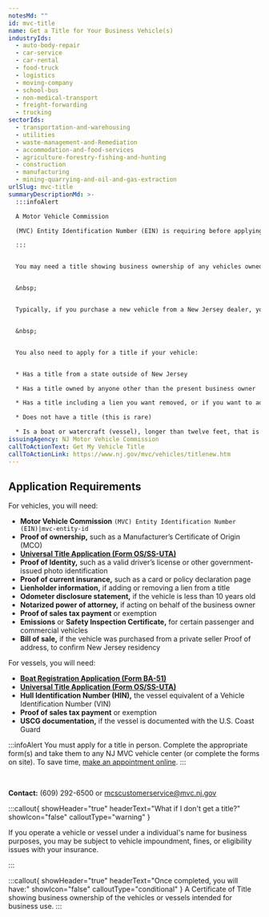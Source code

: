```yaml
---
notesMd: ""
id: mvc-title
name: Get a Title for Your Business Vehicle(s)
industryIds:
  - auto-body-repair
  - car-service
  - car-rental
  - food-truck
  - logistics
  - moving-company
  - school-bus
  - non-medical-transport
  - freight-forwarding
  - trucking
sectorIds:
  - transportation-and-warehousing
  - utilities
  - waste-management-and-Remediation
  - accommodation-and-food-services
  - agriculture-forestry-fishing-and-hunting
  - construction
  - manufacturing
  - mining-quarrying-and-oil-and-gas-extraction
urlSlug: mvc-title
summaryDescriptionMd: >-
  :::infoAlert 

  A Motor Vehicle Commission 

  (MVC) Entity Identification Number (EIN) is requiring before applying for or changing a vehicle title.

  :::


  You may need a title showing business ownership of any vehicles owned by your business.


  &nbsp;


  Typically, if you purchase a new vehicle from a New Jersey dealer, you will get a title as part of the sales process. If you opt out of this, you as the buyer are responsible for completing this process **within 10 days of the vehicle's purchase.**


  &nbsp;


  You also need to apply for a title if your vehicle:


  * Has a title from a state outside of New Jersey

  * Has a title owned by anyone other than the present business owner

  * Has a title including a lien you want removed, or if you want to add a lien to the title

  * Does not have a title (this is rare)

  * Is a boat or watercraft (vessel), longer than twelve feet, that is owned by someone other than the intended business owner
issuingAgency: NJ Motor Vehicle Commission
callToActionText: Get My Vehicle Title
callToActionLink: https://www.nj.gov/mvc/vehicles/titlenew.htm
---
```

## Application Requirements

For vehicles, you will need:

* **Motor Vehicle Commission** `(MVC) Entity Identification Number (EIN)|mvc-entity-id` 
* **Proof of ownership,** such as a Manufacturer’s Certificate of Origin (MCO)
* **[Universal Title Application (Form OS/SS-UTA)](https://www.nj.gov/mvc/pdf/vehicles/OS-SS-UTA.pdf)**
* **Proof of Identity,** such as a valid driver’s license or other government-issued photo identification
* **Proof of current insurance,** such as a card or policy declaration page
* **Lienholder information,** if adding or removing a lien from a title
* **Odometer disclosure statement,** if the vehicle is less than 10 years old
* **Notarized power of attorney,** if acting on behalf of the business owner
* **Proof of sales tax payment** or exemption
* **Emissions** or **Safety Inspection Certificate,** for certain passenger and commercial vehicles
* **Bill of sale,** if the vehicle was purchased from a private seller
  Proof of address, to confirm New Jersey residency

For vessels, you will need:

* **[Boat Registration Application (Form BA-51)](https://www.nj.gov/mvc/pdf/vehicles/BA-51.pdf)**
* **[Universal Title Application (Form OS/SS-UTA)](https://www.nj.gov/mvc/pdf/vehicles/OS-SS-UTA.pdf)**
* **Hull Identification Number (HIN),** the vessel equivalent of a Vehicle Identification Number (VIN)
* **Proof of sales tax payment** or exemption
* **USCG documentation,** if the vessel is documented with the U.S. Coast Guard

:::infoAlert 
 You must apply for a title in person. Complete the appropriate form(s) and take them to any NJ MVC vehicle center (or complete the forms on site). To save time, [make an appointment online](https://telegov.njportal.com/njmvc/AppointmentWizard/8).
:::

&nbsp;

**Contact:** (609) 292-6500 or mcscustomerservice@mvc.nj.gov

:::callout{ showHeader="true" headerText="What if I don't get a title?" showIcon="false" calloutType="warning" }

If you operate a vehicle or vessel under a individual's name for business purposes, you may be subject to vehicle impoundment, fines, or eligibility issues with your insurance.

:::

:::callout{ showHeader="true" headerText="Once completed, you will have:" showIcon="false" calloutType="conditional" }
A Certificate of Title showing business ownership of the vehicles or vessels intended for business use.
:::
